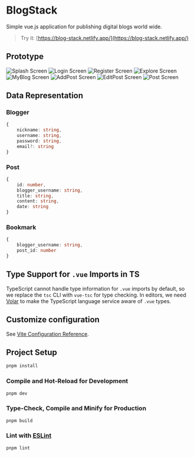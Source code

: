 # BlogStack

Simple vue.js application for publishing digital blogs world wide.

> Try it: [https://blog-stack.netlify.app/](https://blog-stack.netlify.app/)

## Prototype

![Splash Screen](./prototype/ui/Splash/Full%20HD.jpg)
![Login Screen](./prototype/ui/Login/Full%20HD.jpg)
![Register Screen](./prototype/ui/Register/Full%20HD.jpg)
![Explore Screen](./prototype/ui/Explore/Full%20HD.jpg)
![MyBlog Screen](./prototype/ui/My%20Blog/Full%20HD.jpg)
![AddPost Screen](./prototype/ui/Add%20Post/Full%20HD.jpg)
![EditPost Screen](./prototype/ui/Edit%20Post/Full%20HD.jpg)
![Post Screen](./prototype/ui/PostPage/Full%20HD.jpg)

## Data Representation

### Blogger

```TypeScript
{
    nickname: string,
    username: string,
    password: string,
    email?: string
}
```

### Post

```TypeScript
{
    id: number,
    blogger_username: string,
    title: string,
    content: string,
    date: string
}
```

### Bookmark

```TypeScript
{
    blogger_username: string,
    post_id: number
}
```

## Type Support for `.vue` Imports in TS

TypeScript cannot handle type information for `.vue` imports by default, so we replace the `tsc` CLI with `vue-tsc` for type checking. In editors, we need [Volar](https://marketplace.visualstudio.com/items?itemName=Vue.volar) to make the TypeScript language service aware of `.vue` types.

## Customize configuration

See [Vite Configuration Reference](https://vitejs.dev/config/).

## Project Setup

```sh
pnpm install
```

### Compile and Hot-Reload for Development

```sh
pnpm dev
```

### Type-Check, Compile and Minify for Production

```sh
pnpm build
```

### Lint with [ESLint](https://eslint.org/)

```sh
pnpm lint
```
